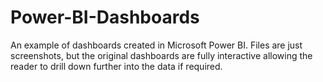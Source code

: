 # Power-BI-Dashboards
An example of dashboards created in Microsoft Power BI. Files are just screenshots, but the original dashboards are fully interactive allowing the reader to drill down further into the data if required.
